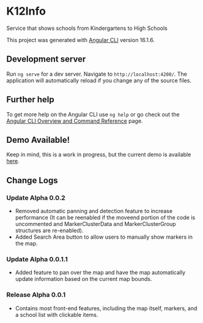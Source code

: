 # K12Info

Service that shows schools from Kindergartens to High Schools

This project was generated with [Angular CLI](https://github.com/angular/angular-cli) version 16.1.6.

## Development server

Run `ng serve` for a dev server. Navigate to `http://localhost:4200/`. The application will automatically reload if you change any of the source files.

## Further help

To get more help on the Angular CLI use `ng help` or go check out the [Angular CLI Overview and Command Reference](https://angular.io/cli) page.

## Demo Available!

Keep in mind, this is a work in progress, but the current demo is available [here](https://henryko67.github.io/K12Info/schools).

## Change Logs

### Update Alpha 0.0.2

- Removed automatic panning and detection feature to increase performance (It can be reenabled if the moveend portion of the code is uncommented and MarkerClusterData and MarkerClusterGroup structures are re-enabled).
- Added Search Area button to allow users to manually show markers in the map.

### Update Alpha 0.0.1.1

- Added feature to pan over the map and have the map automatically update information based on the current map bounds.

### Release Alpha 0.0.1

- Contains most front-end features, including the map itself, markers, and a school list with clickable items.